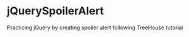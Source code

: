 jQuerySpoilerAlert
==================

Practicing jQuery by creating spoiler alert following TreeHouse tutorial

